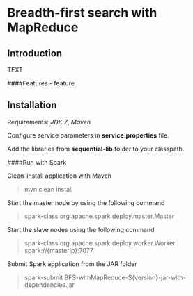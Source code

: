 Breadth-first search with MapReduce
==============

Introduction
-------

TEXT

####Features
    - feature

Installation
-------
Requirements: *JDK 7*, *Maven*

Configure service parameters in **service.properties** file.

Add the libraries from **sequential-lib** folder to your classpath.

####Run with Spark

Clean-install application with Maven
> mvn clean install

Start the master node by using the following command
> spark-class org.apache.spark.deploy.master.Master

Start the slave nodes using the following command
> spark-class org.apache.spark.deploy.worker.Worker spark://{masterIp}:7077

Submit Spark application from the JAR folder
> spark-submit BFS-withMapReduce-${version}-jar-with-dependencies.jar